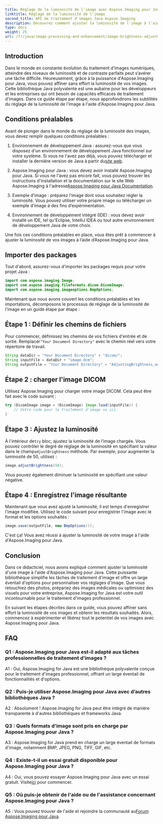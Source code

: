 ```yaml
---
title: Réglage de la luminosité de l'image avec Aspose.Imaging pour Java
linktitle: Réglage de la luminosité de l'image
second_title: API de traitement d'images Java Aspose.Imaging
description: Découvrez comment ajuster la luminosité de l'image à l'aide d'Aspose.Imaging pour Java. Améliorez vos images sans effort avec ce guide complet.
type: docs
weight: 25
url: /fr/java/image-processing-and-enhancement/image-brightness-adjustment/
---
```

## Introduction

Dans le monde en constante évolution du traitement d’images numériques, atteindre des niveaux de luminosité et de contraste parfaits peut s’avérer une tâche difficile. Heureusement, grâce à la puissance d'Aspose.Imaging pour Java, vous pouvez affiner sans effort la luminosité de vos images. Cette bibliothèque Java polyvalente est une aubaine pour les développeurs et les entreprises qui ont besoin de capacités efficaces de traitement d'images. Dans ce guide étape par étape, nous approfondirons les subtilités du réglage de la luminosité de l'image à l'aide d'Aspose.Imaging pour Java.

## Conditions préalables

Avant de plonger dans le monde du réglage de la luminosité des images, vous devez remplir quelques conditions préalables :

1.  Environnement de développement Java : assurez-vous que vous disposez d'un environnement de développement Java fonctionnel sur votre système. Si vous ne l'avez pas déjà, vous pouvez télécharger et installer la dernière version de Java à partir du[site web](https://www.oracle.com/java/technologies/javase-downloads).

2. Aspose.Imaging pour Java : vous devez avoir installé Aspose.Imaging pour Java. Si vous ne l'avez pas encore fait, vous pouvez trouver les instructions d'installation et la documentation sur le site Web Aspose.Imaging à l'adresse[Aspose.Imaging pour Java Documentation](https://reference.aspose.com/imaging/java/).

3. Exemple d’image : préparez l’image dont vous souhaitez régler la luminosité. Vous pouvez utiliser votre propre image ou télécharger un exemple d’image à des fins d’expérimentation.

4. Environnement de développement intégré (IDE) : vous devez avoir installé un IDE, tel qu'Eclipse, IntelliJ IDEA ou tout autre environnement de développement Java de votre choix.

Une fois ces conditions préalables en place, vous êtes prêt à commencer à ajuster la luminosité de vos images à l’aide d’Aspose.Imaging pour Java.

## Importer des packages

Tout d'abord, assurez-vous d'importer les packages requis pour votre projet Java :

```java
import com.aspose.imaging.Image;
import com.aspose.imaging.fileformats.dicom.DicomImage;
import com.aspose.imaging.imageoptions.BmpOptions;
```

Maintenant que nous avons couvert les conditions préalables et les importations, décomposons le processus de réglage de la luminosité de l'image en un guide étape par étape :

## Étape 1 : Définir les chemins de fichiers

Pour commencer, définissez les chemins de vos fichiers d'entrée et de sortie. Remplacer`"Your Document Directory"` avec le chemin réel vers votre répertoire de travail.

```java
String dataDir = "Your Document Directory" + "dicom/";
String inputFile = dataDir + "image.dcm";
String outputFile = "Your Document Directory" + "AdjustingBrightness_out.bmp";
```

## Étape 2 : charger l'image DICOM

Utilisez Aspose.Imaging pour charger votre image DICOM. Cela peut être fait avec le code suivant :

```java
try (DicomImage image = (DicomImage) Image.load(inputFile)) {
    // Votre code pour le traitement d'image va ici.
}
```

## Étape 3 : Ajustez la luminosité

 À l'intérieur de`try` bloc, ajustez la luminosité de l’image chargée. Vous pouvez contrôler le degré de réglage de la luminosité en spécifiant la valeur dans le champ`adjustBrightness` méthode. Par exemple, pour augmenter la luminosité de 50, utilisez :

```java
image.adjustBrightness(50);
```

Vous pouvez également diminuer la luminosité en spécifiant une valeur négative.

## Étape 4 : Enregistrez l'image résultante

Maintenant que vous avez ajusté la luminosité, il est temps d'enregistrer l'image modifiée. Utilisez le code suivant pour enregistrer l'image avec le format et les options souhaités :

```java
image.save(outputFile, new BmpOptions());
```

C'est ça! Vous avez réussi à ajuster la luminosité de votre image à l'aide d'Aspose.Imaging pour Java.

## Conclusion

Dans ce didacticiel, nous avons expliqué comment ajuster la luminosité d'une image à l'aide d'Aspose.Imaging pour Java. Cette puissante bibliothèque simplifie les tâches de traitement d'image et offre un large éventail d'options pour personnaliser vos réglages d'image. Que vous retouchiez des photos, prépariez des images médicales ou optimisiez des visuels pour votre entreprise, Aspose.Imaging for Java est votre outil incontournable pour le traitement d'images professionnel.

En suivant les étapes décrites dans ce guide, vous pouvez affiner sans effort la luminosité de vos images et obtenir les résultats souhaités. Alors, commencez à expérimenter et libérez tout le potentiel de vos images avec Aspose.Imaging pour Java.

## FAQ

### Q1 : Aspose.Imaging pour Java est-il adapté aux tâches professionnelles de traitement d’images ?

A1 : Oui, Aspose.Imaging for Java est une bibliothèque polyvalente conçue pour le traitement d'images professionnel, offrant un large éventail de fonctionnalités et d'options.

### Q2 : Puis-je utiliser Aspose.Imaging pour Java avec d’autres bibliothèques Java ?

A2 : Absolument ! Aspose.Imaging for Java peut être intégré de manière transparente à d'autres bibliothèques et frameworks Java.

### Q3 : Quels formats d'image sont pris en charge par Aspose.Imaging pour Java ?

A3 : Aspose.Imaging for Java prend en charge un large éventail de formats d'image, notamment BMP, JPEG, PNG, TIFF, GIF, etc.

### Q4 : Existe-t-il un essai gratuit disponible pour Aspose.Imaging pour Java ?

 A4 : Oui, vous pouvez essayer Aspose.Imaging pour Java avec un essai gratuit. Visite[ici](https://releases.aspose.com/) pour commencer.

### Q5 : Où puis-je obtenir de l'aide ou de l'assistance concernant Aspose.Imaging pour Java ?

 A5 : Vous pouvez trouver de l'aide et rejoindre la communauté au[Forum Aspose.Imaging pour Java](https://forum.aspose.com/).